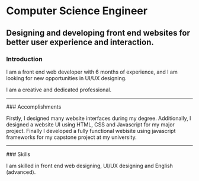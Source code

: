 # Computer Science Engineer

## Designing and developing front end websites for better user experience and interaction.

### Introduction
<p>I am a front end web developer with 6 months of experience, and I am looking for new opportunities in UI/UX designing.<p>
<p>I am a creative and dedicated professional.</p>
<hr>
### Accomplishments
<p>Firstly, I designed many website interfaces during my degree. Additionally, I designed a website UI using HTML, CSS and Javascript for my major project. Finally I developed a fully functional webisite using javascript frameworks for my capstone project at my university.</p>
<hr>
### Skills
<p>I am skilled in front end web designing, UI/UX designing and English (advanced).</p>
